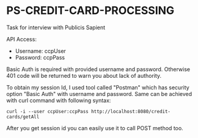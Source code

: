 # PS-CREDIT-CARD-PROCESSING
Task for interview with Publicis Sapient


API Access:

  - Username: ccpUser
  - Password: ccpPass
  
  Basic Auth is required with provided username and password. Otherwise 401 code will be returned to warn you about lack of authority.
  
  To obtain my session Id, I used tool called "Postman" which has security option "Basic Auth" with username and password.
  Same can be achieved with curl command with following syntax:
   
    curl -i --user ccpUser:ccpPass http://localhost:8080/credit-cards/getAll
    
  After you get session id you can easily use it to call POST method too.
